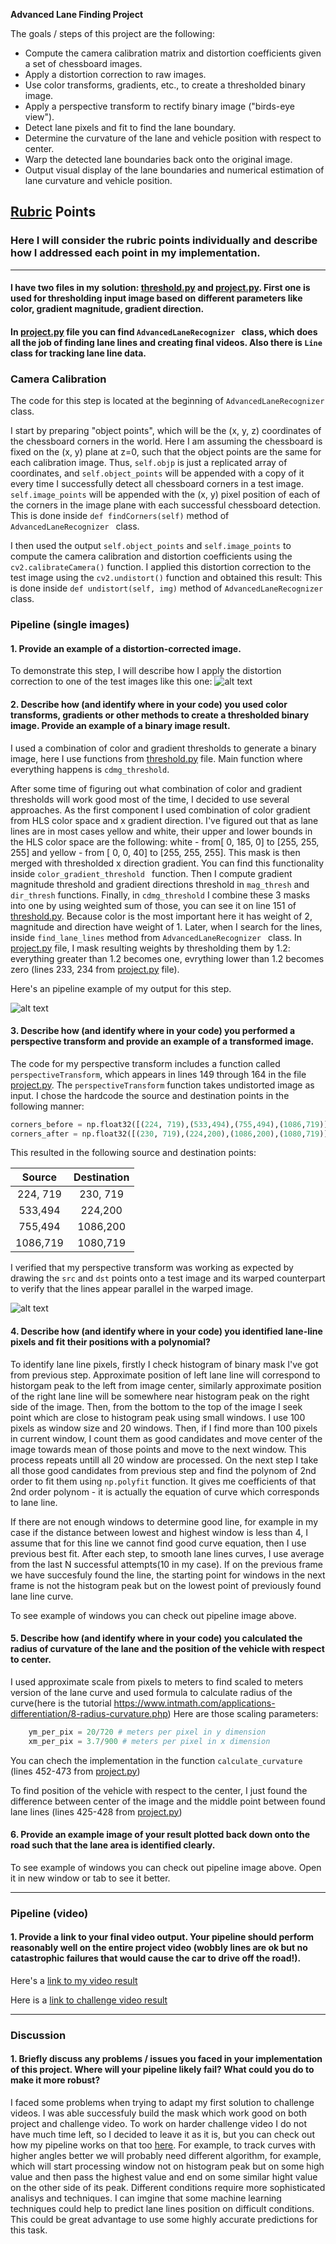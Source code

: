 
**Advanced Lane Finding Project**

The goals / steps of this project are the following:

* Compute the camera calibration matrix and distortion coefficients given a set of chessboard images.
* Apply a distortion correction to raw images.
* Use color transforms, gradients, etc., to create a thresholded binary image.
* Apply a perspective transform to rectify binary image ("birds-eye view").
* Detect lane pixels and fit to find the lane boundary.
* Determine the curvature of the lane and vehicle position with respect to center.
* Warp the detected lane boundaries back onto the original image.
* Output visual display of the lane boundaries and numerical estimation of lane curvature and vehicle position.

[//]: # (Image References)

[image1]: ./output_images/distorted_undistorted.png "Distorted-Undistorted"
[image2]: ./output_images/undistorted_ptransformed.png "Road Transformed"
[image3]: ./output_images/pipeline_sample.png "Pipeline Sample"
[video1]: ./result_project_video.mp4 "Project Video"
[video2]: ./result_challenge_video.mp4 "Challange Video"

## [Rubric](https://review.udacity.com/#!/rubrics/571/view) Points

### Here I will consider the rubric points individually and describe how I addressed each point in my implementation.  

---
#### I have two files in my solution: [threshold.py](threshold.py) and [project.py](project.py). First one is used for thresholding input image based on different parameters like color, gradient magnitude, gradient direction.
#### In [project.py](project.py) file you can find  ```AdvancedLaneRecognizer ``` class, which does all the job of finding lane lines and creating final videos. Also there is ```Line ``` class for tracking lane line data.

### Camera Calibration

The code for this step is located at the beginning of ```AdvancedLaneRecognizer ``` class.

I start by preparing "object points", which will be the (x, y, z) coordinates of the chessboard corners in the world. Here I am assuming the chessboard is fixed on the (x, y) plane at z=0, such that the object points are the same for each calibration image.  Thus, `self.objp` is just a replicated array of coordinates, and `self.object_points` will be appended with a copy of it every time I successfully detect all chessboard corners in a test image.  `self.image_points` will be appended with the (x, y) pixel position of each of the corners in the image plane with each successful chessboard detection.  
This is done inside `def findCorners(self)` method of  ```AdvancedLaneRecognizer ``` class.

I then used the output `self.object_points` and `self.image_points` to compute the camera calibration and distortion coefficients using the `cv2.calibrateCamera()` function.  I applied this distortion correction to the test image using the `cv2.undistort()` function and obtained this result: 
This is done inside `def undistort(self, img)` method of  ```AdvancedLaneRecognizer ``` class.

### Pipeline (single images)

#### 1. Provide an example of a distortion-corrected image.

To demonstrate this step, I will describe how I apply the distortion correction to one of the test images like this one:
![alt text][image1]

#### 2. Describe how (and identify where in your code) you used color transforms, gradients or other methods to create a thresholded binary image.  Provide an example of a binary image result.

I used a combination of color and gradient thresholds to generate a binary image, here I use functions from [threshold.py](threshold.py) file. Main function where everything happens is  `cdmg_threshold`.

 After some time of figuring out what combination of color and gradient thresholds will work good most of the time, I decided to use several approaches. As the first component I used combination of color gradient from HLS color space and x gradient direction. I've figured out that as lane lines are in most cases yellow and white, their upper and lower bounds in the HLS color space are the following: white - from[  0, 185,   0] to [255, 255, 255] and yellow - from [ 0,   0, 40] to [255, 255, 255]. This mask is then merged with thresholded x direction gradient. You can find this functionality inside  `color_gradient_threshold ` function. Then I compute gradient magnitude threshold and gradient directions threshold in `mag_thresh` and `dir_thresh` functions. Finally, in `cdmg_threshold` I combine these 3 masks into one by using weighted sum of those, you can see it on line 151 of [threshold.py](threshold.py). Because color is the most important here it has weight of 2, magnitude and direction have weight of 1. Later, when I search for the lines, inside `find_lane_lines` method from ```AdvancedLaneRecognizer ``` class. In [project.py](project.py) file, I mask resulting weights by thresholding them by 1.2: everything greater than 1.2 becomes one, evrything lower than 1.2 becomes zero (lines 233, 234 from [project.py](project.py) file).
 
Here's an pipeline example of my output for this step. 

![alt text][image3]

#### 3. Describe how (and identify where in your code) you performed a perspective transform and provide an example of a transformed image.

The code for my perspective transform includes a function called `perspectiveTransform`, which appears in lines 149 through 164 in the file [project.py](project.py).  The `perspectiveTransform` function takes undistorted image as input.   I chose the hardcode the source and destination points in the following manner:

```python
corners_before = np.float32([(224, 719),(533,494),(755,494),(1086,719)]) 
corners_after = np.float32([(230, 719),(224,200),(1086,200),(1080,719)]) 
```

This resulted in the following source and destination points:

| Source        | Destination   | 
|:-------------:|:-------------:| 
| 224, 719      | 230, 719        | 
| 533,494      | 224,200    |
| 755,494     | 1086,200     |
| 1086,719      | 1080,719       |

I verified that my perspective transform was working as expected by drawing the `src` and `dst` points onto a test image and its warped counterpart to verify that the lines appear parallel in the warped image.

![alt text][image2]

#### 4. Describe how (and identify where in your code) you identified lane-line pixels and fit their positions with a polynomial?

To identify lane line pixels, firstly I check histogram of binary mask I've got from previous step. Approximate position of left lane line will correspond to historgam peak to the left from image center, similarly approximate position of the right lane line will be somewhere near histogram peak on the right side of the image.
Then, from the bottom to the top of the image I seek point which are close to histogram peak using small windows. I use 100 pixels as window size and 20 windows. Then, if I find more than 100 pixels in current window, I count them as good candidates and move center of the image towards mean of those points and move to the next window. This process repeats untill all 20 window are processed. 
On the next step I take all those good candidates from previous step and find the polynom of 2nd order to fit them using `np.polyfit` function. It gives me coefficients of that 2nd order polynom - it is actually the equation of curve which corresponds to lane line.

If there are not enough windows to determine good line, for example in my case if the distance between lowest and highest window is less than 4, I assume that for this line we cannot find good curve equation, then I use previous best fit. After each step, to smooth lane lines curves, I use average from the last N successful attempts(10 in my case). If on the previous frame we have succesfuly found the line, the starting point for windows in the next frame is not the histogram peak but on the lowest point of previously found lane line curve. 

To see example of windows you can check out pipeline image above.

#### 5. Describe how (and identify where in your code) you calculated the radius of curvature of the lane and the position of the vehicle with respect to center.

I used approximate scale from pixels to meters to find scaled to meters version of the lane curve and used formula to calculate radius of the curve(here is the tutorial https://www.intmath.com/applications-differentiation/8-radius-curvature.php)
Here are those scaling parameters:
```python
    ym_per_pix = 20/720 # meters per pixel in y dimension
    xm_per_pix = 3.7/900 # meters per pixel in x dimension
```
You can chech the implementation in the function ```calculate_curvature``` (lines  452-473 from [project.py](project.py))

To find position of the vehicle with respect to the center, I just found the difference between center of the image and the middle point between found lane lines (lines  425-428 from [project.py](project.py))

#### 6. Provide an example image of your result plotted back down onto the road such that the lane area is identified clearly.

To see example of windows you can check out pipeline image above. Open it in new window or tab to see it better.

---

### Pipeline (video)

#### 1. Provide a link to your final video output.  Your pipeline should perform reasonably well on the entire project video (wobbly lines are ok but no catastrophic failures that would cause the car to drive off the road!).

Here's a [link to my video result][video1]

Here is a [link to challenge video result][video2]

---

### Discussion

#### 1. Briefly discuss any problems / issues you faced in your implementation of this project.  Where will your pipeline likely fail?  What could you do to make it more robust?

I faced some problems when trying to adapt my first solution to challenge videos. I was able successfuly build the mask which work good on both project and challenge video. To work on harder challenge video I do not have much time left, so I decided to leave it as it is, but you can check out how my pipeline works on that too [here](./result_harder_challenge_video.mp4). For example, to track curves with higher angles better we will probably need different algorithm, for example, which will start processing window not on histogram peak but on some high value and then pass the highest value and end on some similar hight value on the other side of its peak.
Different conditions require more sophisticated analisys and techniques. I can imgine that some machine learning techniques could help to predict lane lines position on difficult conditions. This could be great advantage to use some highly accurate predictions for this task.